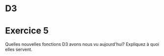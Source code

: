# D3
# Exercice 5
Quelles nouvelles fonctions D3 avons nous vu aujourd'hui? Expliquez à quoi elles servent.